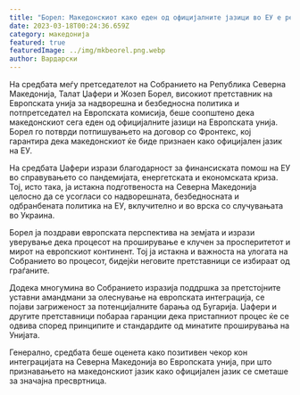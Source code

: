 ```yaml
---
title: "Борел: Македонскиот како еден од официјалните јазици во ЕУ е реалност"
date: 2023-03-18T00:24:36.659Z
category: македонија
featured: true
featuredImage: ../img/mkbeorel.png.webp
author: Вардарски
---
```


На средбата меѓу претседателот на Собранието на Република Северна Македонија, Талат Џафери и Жозеп Борел, високиот претставник на Европската унија за надворешна и безбедносна политика и потпретседател на Европската комисија, беше соопштено дека македонскиот сега еден од официјалните јазици на Европската унија. Борел го потврди потпишувањето на договор со Фронтекс, кој гарантира дека македонскиот ќе биде признаен како официјален јазик на ЕУ.

На средбата Џафери изрази благодарност за финансиската помош на ЕУ во справувањето со пандемијата, енергетската и економската криза. Тој, исто така, ја истакна подготвеноста на Северна Македонија целосно да се усогласи со надворешната, безбедносната и одбранбената политика на ЕУ, вклучително и во врска со случувањата во Украина.

Борел ја поздрави европската перспектива на земјата и изрази уверување дека процесот на проширување е клучен за просперитетот и мирот на европскиот континент. Тој ја истакна и важноста на улогата на Собранието во процесот, бидејќи неговите претставници се избираат од граѓаните.

Додека многумина во Собранието изразија поддршка за претстојните уставни амандмани за олеснување на европската интеграција, се појави загриженост за потенцијалните барања од Бугарија. Џафери и другите претставници побараа гаранции дека пристапниот процес ќе се одвива според принципите и стандардите од минатите проширувања на Унијата.

Генерално, средбата беше оценета како позитивен чекор кон интеграцијата на Северна Македонија во Европската унија, при што признавањето на македонскиот јазик како официјален јазик се сметаше за значајна пресвртница.
